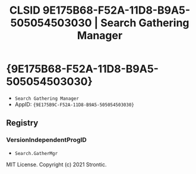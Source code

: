 ﻿---
title: "CLSID 9E175B68-F52A-11D8-B9A5-505054503030 | Search Gathering Manager"
excerpt: What is COM-Object CLSID 9E175B68-F52A-11D8-B9A5-505054503030?
---

# {9E175B68-F52A-11D8-B9A5-505054503030}

* `Search Gathering Manager`
* AppID: `{9E175B9C-F52A-11D8-B9A5-505054503030}`

## Registry


### VersionIndependentProgID

* `Search.GatherMgr`

MIT License. Copyright (c) 2021 Strontic.


